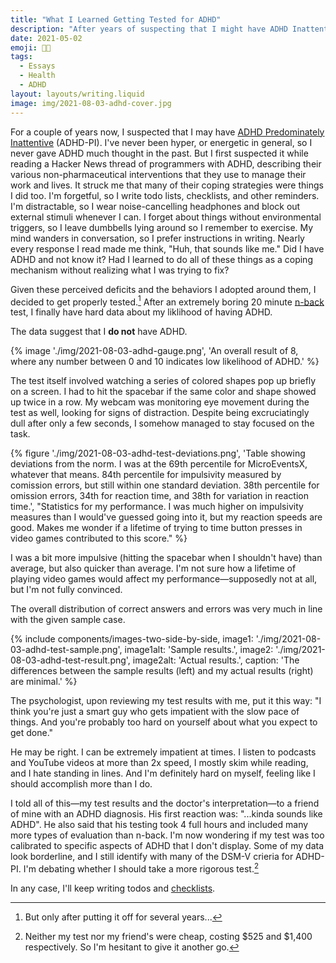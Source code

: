 ```yaml
---
title: "What I Learned Getting Tested for ADHD"
description: "After years of suspecting that I might have ADHD Inattentive Type, I finally got psychological testing. The results surprised me!"
date: 2021-05-02
emoji: 😵‍💫
tags:
  - Essays
  - Health
  - ADHD
layout: layouts/writing.liquid
image: img/2021-08-03-adhd-cover.jpg
---
```


For a couple of years now, I suspected that I may have [ADHD Predominately Inattentive](https://en.wikipedia.org/wiki/Attention_deficit_hyperactivity_disorder_predominantly_inattentive) (ADHD-PI). I've never been hyper, or energetic in general, so I never gave ADHD much thought in the past. But I first suspected it while reading a Hacker News thread of programmers with ADHD, describing their various non-pharmaceutical interventions that they use to manage their work and lives. It struck me that many of their coping strategies were things I did too. I'm forgetful, so I write todo lists, checklists, and other reminders. I'm distractable, so I wear noise-cancelling headphones and block out external stimuli whenever I can. I forget about things without environmental triggers, so I leave dumbbells lying around so I remember to exercise. My mind wanders in conversation, so I prefer instructions in writing. Nearly every response I read made me think, "Huh, that sounds like me." Did I have ADHD and not know it? Had I learned to do all of these things as a coping mechanism without realizing what I was trying to fix?

Given these perceived deficits and the behaviors I adopted around them, I decided to get properly tested.[^1] After an extremely boring 20 minute [n-back](https://en.wikipedia.org/wiki/N-back) test, I finally have hard data about my liklihood of having ADHD.

The data suggest that I **do not** have ADHD.

{% image './img/2021-08-03-adhd-gauge.png', 'An overall result of 8, where any number between 0 and 10 indicates low likelihood of ADHD.' %}

The test itself involved watching a series of colored shapes pop up briefly on a screen. I had to hit the spacebar if the same color and shape showed up twice in a row. My webcam was monitoring eye movement during the test as well, looking for signs of distraction. Despite being excruciatingly dull after only a few seconds, I somehow managed to stay focused on the task.

{% figure './img/2021-08-03-adhd-test-deviations.png', 'Table showing deviations from the norm. I was at the 69th percentile for MicroEventsX, whatever that means. 84th percentile for impulsivity measured by comission errors, but still within one standard deviation. 38th percentile for omission errors, 34th for reaction time, and 38th for variation in reaction time.', "Statistics for my performance. I was much higher on impulsivity measures than I would've guessed going into it, but my reaction speeds are good. Makes me wonder if a lifetime of trying to time button presses in video games contributed to this score." %}

I was a bit more impulsive (hitting the spacebar when I shouldn't have) than average, but also quicker than average. I'm not sure how a lifetime of playing video games would affect my performance—supposedly not at all, but I'm not fully convinced.

The overall distribution of correct answers and errors was very much in line with the given sample case.

{% include components/images-two-side-by-side,
  image1: './img/2021-08-03-adhd-test-sample.png',
  image1alt: 'Sample results.',
  image2: './img/2021-08-03-adhd-test-result.png',
  image2alt: 'Actual results.',
  caption: 'The differences between the sample results (left) and my actual results (right) are minimal.'
%}

The psychologist, upon reviewing my test results with me, put it this way: "I think you're just a smart guy who gets impatient with the slow pace of things. And you're probably too hard on yourself about what you expect to get done."

He may be right. I can be extremely impatient at times. I listen to podcasts and YouTube videos at more than 2x speed, I mostly skim while reading, and I hate standing in lines. And I'm definitely hard on myself, feeling like I should accomplish more than I do.

I told all of this—my test results and the doctor's interpretation—to a friend of mine with an ADHD diagnosis. His first reaction was: "...kinda sounds like ADHD". He also said that his testing took 4 full hours and included many more types of evaluation than n-back. I'm now wondering if my test was too calibrated to specific aspects of ADHD that I don't display. Some of my data look borderline, and I still identify with many of the DSM-V crieria for ADHD-PI. I'm debating whether I should take a more rigorous test.[^2]

In any case, I'll keep writing todos and [checklists](https://amzn.to/3ysvu74).

[^1]: But only after putting it off for several years...

[^2]: Neither my test nor my friend's were cheap, costing $525 and $1,400 respectively. So I'm hesitant to give it another go.